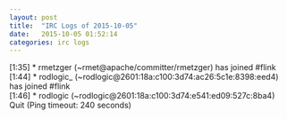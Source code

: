 ```yaml
---
layout: post
title:  "IRC Logs of 2015-10-05"
date:   2015-10-05 01:52:14
categories: irc logs
---
```

<span class="irc-date">[1:35]</span> <span class="irc-green">* rmetzger (~rmet@apache/committer/rmetzger) has joined #flink</span><br />
<span class="irc-date">[1:44]</span> <span class="irc-green">* rodlogic_ (~rodlogic@2601:18a:c100:3d74:ac26:5c1e:8398:eed4) has joined #flink</span><br />
<span class="irc-date">[1:46]</span> <span class="irc-navy">* rodlogic (~rodlogic@2601:18a:c100:3d74:e541:ed09:527c:8ba4) Quit (Ping timeout: 240 seconds)</span><br />
